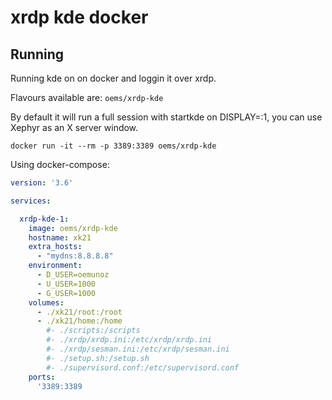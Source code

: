# xrdp kde docker

## Running

Running kde on on docker and loggin it over xrdp.

Flavours available are: `oems/xrdp-kde`

By default it will run a full session with startkde on DISPLAY=:1, you can use Xephyr as an X server window.

```
docker run -it --rm -p 3389:3389 oems/xrdp-kde
```

Using docker-compose:
```yml
version: '3.6'

services:

  xrdp-kde-1:
    image: oems/xrdp-kde
    hostname: xk21
    extra_hosts:
      - "mydns:8.8.8.8"
    environment:
      - D_USER=oemunoz
      - U_USER=1000
      - G_USER=1000
    volumes:
      - ./xk21/root:/root
      - ./xk21/home:/home
        #- ./scripts:/scripts
        #- ./xrdp/xrdp.ini:/etc/xrdp/xrdp.ini
        #- ./xrdp/sesman.ini:/etc/xrdp/sesman.ini
        #- ./setup.sh:/setup.sh
        #- ./supervisord.conf:/etc/supervisord.conf
    ports:
      '3389:3389
